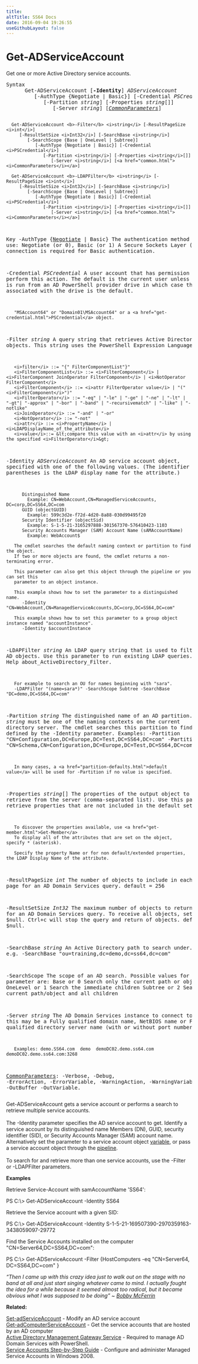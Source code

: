 ```yaml
---
title:
altTitle: SS64 Docs
date: 2016-09-04 19:26:55
useGithubLayout: false
---
```

<!-- #BeginLibraryItem "/Library/head_ps.lbi" --><!-- #EndLibraryItem --><h1>Get-ADServiceAccount</h1> 
<p>Get one or more Active Directory service accounts.</p>
<pre>Syntax
      Get-ADServiceAccount [<b>-Identity</b>] <i>ADServiceAccount</i>
         [-AuthType {Negotiate | Basic}] [-Credential <i>PSCredential</i>]
            [-Partition <i>string</i>] [-Properties <i>string</i>[]]
               [-Server <i>string</i>] [<a href="common.html"><i>CommonParameters</i></a>]

      Get-ADServiceAccount <b>-Filter</b> <i>string</i> [-ResultPageSize <i>int</i>]
         [-ResultSetSize <i>Int32</i>] [-SearchBase <i>string</i>]
            [-SearchScope {Base | OneLevel | Subtree}]
               [-AuthType {Negotiate | Basic}] [-Credential <i>PSCredential</i>]
                  [-Partition <i>string</i>] [-Properties <i>string</i>[]]
                     [-Server <i>string</i>] [<a href="common.html"><i>CommonParameters</i></a>]

      Get-ADServiceAccount <b>-LDAPFilter</b> <i>string</i> [-ResultPageSize <i>int</i>]
         [-ResultSetSize <i>Int32</i>] [-SearchBase <i>string</i>]
            [-SearchScope {Base | OneLevel | Subtree}]
               [-AuthType {Negotiate | Basic}] [-Credential <i>PSCredential</i>]
                  [-Partition <i>string</i>] [-Properties <i>string</i>[]]
                     [-Server <i>string</i>] [<a href="common.html"><i>CommonParameters</i></a>]

Key
   -AuthType {<u>Negotiate</u> | Basic}
       The authentication method to use: Negotiate (or 0), Basic (or 1)
       A Secure Sockets Layer (SSL) connection is required for Basic authentication.

   -Credential <i>PSCredential</i>
       A user account that has permission to perform this action.
       The default is the current user unless the cmdlet is run from an AD PowerShell provider drive
       in which case the account associated with the drive is the default.

       "MSAccount64" or "Domain01\MSAccount64" or a <a href="get-credential.html">PSCredential</a> object.

   -Filter <i>string</i>
       A query string that retrieves Active Directory objects.
       This string uses the PowerShell Expression Language syntax:

       <i>filter</i> ::= "{" FilterComponentList"}"
       <i>FilterComponentList</i> ::= <i>FilterComponent</i> | <i>FilterComponent JoinOperator FilterComponent</i> | <i>NotOperator FilterComponent</i>
       <i>FilterComponent</i> ::= <i>attr FilterOperator value</i> | "(" <i>FilterComponent</i>")"
       <i>FilterOperator</i> ::= "-eq" | "-le" | "-ge" | "-ne" | "-lt" | "-gt"| "-approx" | "-bor" | "-band" | "-recursivematch" | "-like" | "-notlike"
       <i>JoinOperator</i> ::= "-and" | "-or"
       <i>NotOperator</i> ::= "-not"
       <i>attr</i> ::= <i>PropertyName</i> | <i>LDAPDisplayName_of_the_attribute</i>
       <i>value</i>::= &lt;compare this value with an <i>attr</i> by using the specified <i>FilterOperator</i>&gt;

   -Identity <i>ADServiceAccount</i>
       An AD service account object, specified with one of the following values.
       (The identifier in parentheses is the LDAP display name for the attribute.)

          Distinguished Name 
            Example: CN=WebAccount,CN=ManagedServiceAccounts, DC=corp,DC=SS64,DC=com 
          GUID (objectGUID) 
            Example: 599c3d2e-f72d-4d20-8a88-030d99495f20
          Security Identifier (objectSid) 
            Example: S-1-5-21-3165297888-301567370-576410423-1103
          Security Accounts Manager (SAM) Account Name (sAMAccountName)
            Example: WebAccount$

       The cmdlet searches the default naming context or partition to find the object.
       If two or more objects are found, the cmdlet returns a non-terminating error.

       This parameter can also get this object through the pipeline or you can set this
       parameter to an object instance.

       This example shows how to set the parameter to a distinguished name.
          -Identity  "CN=WebAccount,CN=ManagedServiceAccounts,DC=corp,DC=SS64,DC=com"

       This example shows how to set this parameter to a group object instance named "accountInstance".
          -Identity $accountInstance

   -LDAPFilter <i>string</i>
       An LDAP query string that is used to filter AD objects.
       Use this parameter to run existing LDAP queries. 
       See also Help about_ActiveDirectory_Filter.

       For example to search an OU for names beginning with "sara".
       -LDAPFilter "(name=sara*)" -SearchScope Subtree -SearchBase "DC=demo,DC=SS64,DC=com"

   -Partition <i>string</i>
       The distinguished name of an AD partition.
       <i>string</i> must be one of the naming contexts on the current directory server.
       The cmdlet searches this partition to find the object defined by the -Identity parameter. 
       Examples:
         -Partition "CN=Configuration,DC=Europe,DC=Test,DC=SS64,DC=com"
         -Partition "CN=Schema,CN=Configuration,DC=Europe,DC=Test,DC=SS64,DC=com"
          
       In many cases, a <a href="partition-defaults.html">default value</a> will be used for -Partition if no value is specified.

   -Properties <i>string</i>[]
       The properties of the output object to retrieve from the server (comma-separated list).
       Use this parameter to retrieve properties that are not included in the default set.

       To discover the properties available, use <a href="get-member.html">Get-Member</a>
       To display all of the attributes that are set on the object, specify * (asterisk).

       Specify the property Name or for non default/extended properties, the LDAP Display Name of the attribute.

   -ResultPageSize <i>int</i>
       The number of objects to include in each page for an AD Domain Services query.
       default = 256

   -ResultSetSize <i>Int32</i>
       The maximum number of objects to return for an AD Domain Services query.
       To receive all objects, set this to $null. Ctrl+c will stop the query and return of objects.
       default = $null.

   -SearchBase <i>string</i>
       An Active Directory path to search under.
       e.g.
       -SearchBase "ou=training,dc=demo,dc=ss64,dc=com"

   -SearchScope
       The scope of an AD search.
       Possible values for this parameter are:
       Base or 0        Search only the current path or object.
       OneLevel or 1    Search the immediate children
       Subtree or 2     Search the current path/object and all children

   -Server <i>string</i>
       The AD Domain Services instance to connect to, this may be a Fully qualified domain name,
       NetBIOS name or Fully qualified directory server name (with or without port number).

       Examples: demo.SS64.com  demo  demoDC02.demo.ss64.com  demoDC02.demo.ss64.com:3268

   <a href="common.html">CommonParameters</a>:
       -Verbose, -Debug, -ErrorAction, -ErrorVariable, -WarningAction, -WarningVariable,
       -OutBuffer -OutVariable.</pre>
<p>Get-ADServiceAccount  gets a service account or performs a search to retrieve multiple service accounts.<br>
<br>
The <span class="code">-Identity</span> parameter specifies the AD service account to get. Identify a service account by
its distinguished name Members (DN), GUID, security identifier (SID), or Security Accounts Manager (SAM) account name. Alternatively set the parameter to a service account object <a href="syntax-variables.html">variable</a>, or pass a service account object through the <a href="syntax-pipeline.html">pipeline</a>.<br>
<br>
To search for and retrieve more than one service accounts, use the <span class="code">-Filter </span>or<span class="code"> -LDAPFilter</span> parameters.</p>
<p><b>Examples</b></p>
<p>Retrieve Service-Account with samAccountName 'SS64':</p>
<p><span class="code">PS C:\&gt; Get-ADServiceAccount -Identity SS64 </span></p>
<p>Retrieve the Service account with a given SID:</p>
<p><span class="code">PS C:\&gt; Get-ADServiceAccount -Identity S-1-5-21-169507390-2970359163-3438059097-29772</span></p>
<p>Find the Service Accounts installed on the computer "CN=Server64,DC=SS64,DC=com":</p>
<p><span class="code">PS C:\&gt; Get-ADServiceAccount -Filter {HostComputers -eq "CN=Server64, DC=SS64,DC=com" }</span></p>
<p class="quote"><i>“Then I came up with this crazy idea just to walk out on the stage with no band at all and just start singing whatever came to mind. I actually fought the idea for a while because it seemed almost too radical, but it became obvious what I was supposed to be doing” ~ <a href="http://www.youtube.com/watch?v=PgvJg7D6Qck">Bobby McFerrin</a></i></p>
<p><b>Related:</b></p>
<p><a href="set-adserviceaccount.html">Set-adServiceAccount</a> - Modify an AD service account<br>
<a href="get-adcomputerserviceaccount.html">Get-adComputerServiceAccount</a> - Get the service accounts that are hosted by an AD computer<br>
<a href="http://www.microsoft.com/download/en/details.aspx?displaylang=en&amp;id=2852">Active Directory Management Gateway Service</a> - Required to manage  AD Domain Services with PowerShell.<br>
<a href="http://technet.microsoft.com/en-us/library/dd548356%28WS.10%29.aspx">Service Accounts Step-by-Step Guide</a> - Configure and administer Managed Service Accounts in Windows 2008.</p><!-- #BeginLibraryItem "/Library/foot_ps.lbi" --><p>
<!-- PowerShell300 -->
<ins class="adsbygoogle" style="display:inline-block;width:300px;height:250px" data-ad-client="ca-pub-6140977852749469" data-ad-slot="6253539900"></ins>
<script>
(adsbygoogle = window.adsbygoogle || []).push({});
</script></p>
<hr>
<div id="bl" class="footer"><a href="get-adserviceaccount.html#"><img src="../images/top.png" width="30" height="22" alt="Back to the Top"></a></div>
<div id="br" class="footer, tagline">© Copyright <a href="http://ss64.com/">SS64.com</a> 1999-2015<br>
Some rights reserved</div><!-- #EndLibraryItem -->

